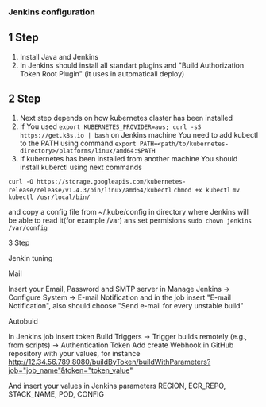 ### Jenkins configuration

## 1 Step

1. Install Java and Jenkins
1. In Jenkins should install all standart plugins and "Build Authorization Token Root Plugin" (it uses in automaticall deploy)

## 2 Step
1. Next step depends on how kubernetes claster has been installed
1. If You used ```export KUBERNETES_PROVIDER=aws; curl -sS https://get.k8s.io | bash``` on Jenkins machine You need to add kubectl to the PATH using command ```export PATH=<path/to/kubernetes-directory>/platforms/linux/amd64:$PATH```
1. If kubernetes has been installed from another machine You should install kuberctl using next commands

```curl -O https://storage.googleapis.com/kubernetes-release/release/v1.4.3/bin/linux/amd64/kubectl```
```chmod +x kubectl```
```mv kubectl /usr/local/bin/```

and copy a config file from ~/.kube/config in directory where Jenkins will be able to read it(for example /var)
ans set permisions ```sudo chown jenkins /var/config```


3 Step


Jenkin tuning

Mail

Insert your Email, Password and SMTP server in Manage Jenkins -> Configure System -> E-mail Notification
and in the job insert "E-mail Notification", also should choose "Send e-mail for every unstable build"

Autobuid

In Jenkins job insert token Build Triggers -> Trigger builds remotely (e.g., from scripts) -> Authentication Token
Add create Webhook in GitHub repository with your values, for instance  http://12.34.56.789:8080/buildByToken/buildWithParameters?job="job_name"&token="token_value"


And insert your values in Jenkins parameters REGION, ECR_REPO, STACK_NAME, POD, CONFIG






